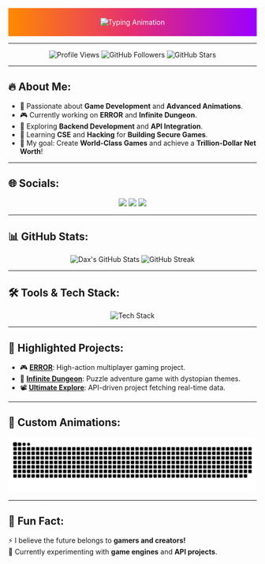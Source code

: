 <div align="center" style="background: linear-gradient(90deg, #ff8a00, #e52e71, #9b00ff); color: white; padding: 20px 0;">
  <img src="https://readme-typing-svg.herokuapp.com?font=Fira+Code&size=35&pause=500&color=F7F7F7&center=true&vCenter=true&width=700&height=60&lines=Welcome+to+My+GitHub+Profile!;Hi+there+%F0%9F%91%8B%2C+I'm+Dax+Patel!;🚀+Full-Stack+Developer;🎮+Game+Enthusiast;💻+Problem+Solver+%26+Creator" alt="Typing Animation" />
</div>

---

<div align="center">
  <img src="https://komarev.com/ghpvc/?username=daxp472&color=blueviolet&style=flat-square" alt="Profile Views" />
  <img src="https://img.shields.io/github/followers/daxp472?label=Followers&style=flat-square&color=red" alt="GitHub Followers" />
  <img src="https://img.shields.io/github/stars/daxp472?label=Stars&style=flat-square&color=yellow" alt="GitHub Stars" />
</div>

---

## 🔥 About Me:
- 🌟 Passionate about **Game Development** and **Advanced Animations**.  
- 🎮 Currently working on **ERROR** and **Infinite Dungeon**.  
- 🌱 Exploring **Backend Development** and **API Integration**.  
- 📖 Learning **CSE** and **Hacking** for **Building Secure Games**.  
- 🎯 My goal: Create **World-Class Games** and achieve a **Trillion-Dollar Net Worth**!  

---

## 🌐 Socials:
<div align="center">
  <a href="https://linkedin.com/in/dax_CG" target="_blank"><img src="https://img.shields.io/badge/LinkedIn-Dax_Patel-blue?style=for-the-badge&logo=linkedin&logoColor=white" /></a>
  <a href="https://twitter.com/dax-cg" target="_blank"><img src="https://img.shields.io/badge/Twitter-@dax_patel-blue?style=for-the-badge&logo=twitter&logoColor=white" /></a>
  <a href="https://infinite-dungeon.netlify.app/" target="_blank"><img src="https://img.shields.io/badge/Portfolio-Visit-orange?style=for-the-badge&logo=web&logoColor=white" /></a>
</div>

---

## 📊 GitHub Stats:
<div align="center">
  <img src="https://github-readme-stats.vercel.app/api?username=daxp472&show_icons=true&theme=radical&hide_border=true" alt="Dax's GitHub Stats" width="48%" />
  <img src="https://github-readme-streak-stats.herokuapp.com/?user=daxp472&theme=radical&hide_border=true" alt="GitHub Streak" width="48%" />
</div>

---

## 🛠️ Tools & Tech Stack:
<div align="center">
  <img src="https://skillicons.dev/icons?i=html,css,js,react,nodejs,mongodb,tailwind" alt="Tech Stack" />
</div>

---

## 🚀 Highlighted Projects:
- 🎮 [**ERROR**](https://github.com/daxp472/ERROR): High-action multiplayer gaming project.  
- 🧩 [**Infinite Dungeon**](https://github.com/daxp472/Infinite-Dungeon): Puzzle adventure game with dystopian themes.  
- 📽️ [**Ultimate Explore**](https://github.com/daxp472/Ultimate-Explore): API-driven project fetching real-time data.  

---

## 🎨 Custom Animations:
<div align="center">
  <img src="https://raw.githubusercontent.com/Platane/snk/output/github-contribution-grid-snake.svg" alt="Snake Animation" />
</div>

---

## 💬 Fun Fact:
⚡ I believe the future belongs to **gamers and creators!**  
🤖 Currently experimenting with **game engines** and **API projects**.
